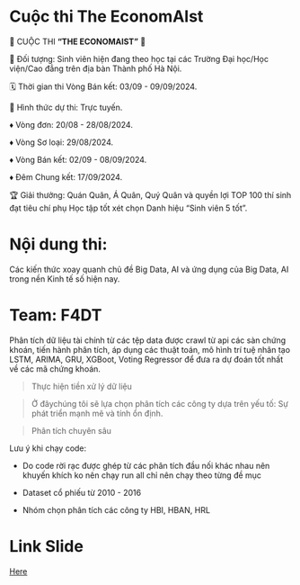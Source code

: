 # Cuộc thi The EconomAIst

🔷 CUỘC THI **“THE ECONOMAIST”** 🔷

👥 Đối tượng: Sinh viên hiện đang theo học tại các Trường Đại học/Học viện/Cao đẳng trên địa bàn Thành phố Hà Nội.

🗓️ Thời gian thi Vòng Bán kết: 03/09 - 09/09/2024.

📑 Hình thức dự thi: Trực tuyến.

♦️ Vòng đơn: 20/08 - 28/08/2024.

♦️ Vòng Sơ loại: 29/08/2024.

♦️ Vòng Bán kết: 02/09 - 08/09/2024.

♦️ Đêm Chung kết: 17/09/2024.

🏆 Giải thưởng: Quán Quân, Á Quân, Quý Quân và quyền lợi TOP 100 thí sinh đạt tiêu chí phụ Học tập tốt xét chọn Danh hiệu “Sinh viên 5 tốt”.

# Nội dung thi: 

Các kiến thức xoay quanh chủ đề Big Data, AI và ứng dụng của Big Data, AI trong nền Kinh tế số hiện nay.


# **Team: F4DT**

Phân tích dữ liệu tài chính từ các tệp data được crawl từ api các sàn chứng khoán, tiến hành phân tích, áp dụng các thuật toán, mô hình trí tuệ nhân tạo LSTM, ARIMA, GRU, XGBoot, Voting Regressor để đưa ra dự đoán tốt nhất về các mã chứng khoán.

> Thực hiện tiền xử lý dữ liệu

> Ở đâychúng tôi sẽ lựa chọn phân tích các công ty dựa trên yếu tố: Sự phát triển mạnh mẽ và tính ổn định.

> Phân tích chuyên sâu



Lưu ý khi chạy code:

- Do code rời rạc được ghép từ các phân tích đầu nối khác nhau nên khuyến khích ko nên chạy run all chỉ nên chạy theo từng đề mục

- Dataset cổ phiếu từ 2010 - 2016

- Nhóm chọn phân tích các công ty HBI, HBAN, HRL


# Link Slide

[Here](https://www.canva.com/design/DAGQSG-OPVQ/5WsTTMm6FMKo3n3sbH3NlQ/edit?utm_content=DAGQSG-OPVQ&utm_campaign=designshare&utm_medium=link2&utm_source=sharebutton)

